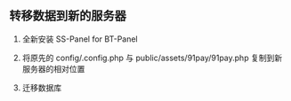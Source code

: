 ## 转移数据到新的服务器

1. 全新安装 SS-Panel for BT-Panel

2. 将原先的 config/.config.php 与 public/assets/91pay/91pay.php 复制到新服务器的相对位置

3. 迁移数据库
